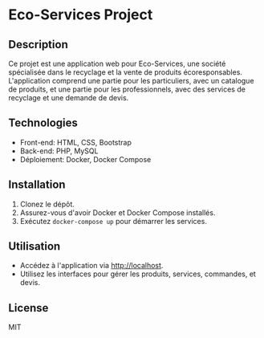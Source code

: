 # Eco-Services Project

## Description

Ce projet est une application web pour Eco-Services, une société spécialisée dans le recyclage et la vente de produits écoresponsables. L'application comprend une partie pour les particuliers, avec un catalogue de produits, et une partie pour les professionnels, avec des services de recyclage et une demande de devis.

## Technologies

- Front-end: HTML, CSS, Bootstrap
- Back-end: PHP, MySQL
- Déploiement: Docker, Docker Compose

## Installation

1. Clonez le dépôt.
2. Assurez-vous d'avoir Docker et Docker Compose installés.
3. Exécutez `docker-compose up` pour démarrer les services.

## Utilisation

- Accédez à l'application via [http://localhost](http://localhost).
- Utilisez les interfaces pour gérer les produits, services, commandes, et devis.

## License

MIT
